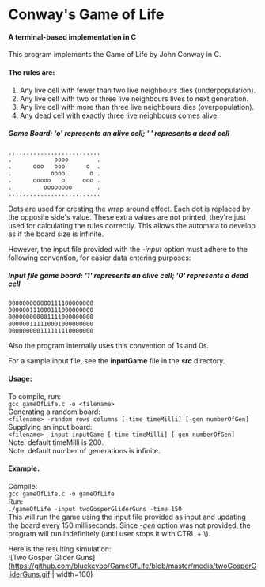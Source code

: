 # Conway's Game of Life
#### A terminal-based implementation in C

This program implements the Game of Life by John Conway in C.
#### The rules are:
1. Any live cell with fewer than two live neighbours dies 
   (underpopulation).
2. Any live cell with two or three live neighbours lives to next 
   generation.
3. Any live cell with more than three live neighbours dies 
   (overpopulation).
4. Any dead cell with exactly three live neighbours comes alive.

##### Game Board: 'o' represents an alive cell; ' ' represents a dead cell
```text
..........................
.            oooo        .
.      ooo   ooo      o  .
.           oooo       o .
.      ooooo   o     ooo .
.         oooooooo       .
..........................
```

Dots are used for creating the wrap around effect. Each dot is replaced by the opposite side's value. These extra values are not printed, they're just used for calculating the rules correctly. This allows the automata to develop as if the board size is infinite.

However, the input file provided with the *-input* option must adhere to the following convention, for easier data entering purposes:

##### Input file game board: '1' represents an alive cell; '0' represents a dead cell
```text
000000000000111100000000
000000111000111000000000
000000000001111000000000
000000111110001000000000
000000000111111110000000
```

Also the program internally uses this convention of 1s and 0s.

For a sample input file, see the **inputGame** file in the **_src_** directory.

#### Usage:
To compile, run:<br>
  `gcc gameOfLife.c -o <filename>`<br>
Generating a random board:<br>
  `<filename> -random rows columns [-time timeMilli] [-gen numberOfGen]`<br>
Supplying an input board:<br>
  `<filename> -input inputGame [-time timeMilli] [-gen numberOfGen]`<br>
Note: default timeMilli is 200.<br>
Note: default number of generations is infinite.

#### Example:
Compile: <br>
  `gcc gameOfLife.c -o gameOfLife`<br>
Run: <br>
  `./gameOfLife -input twoGosperGliderGuns -time 150`<br>
This will run the game using the input file provided as input and updating the board every 150 milliseconds. Since *-gen* option was not provided, the program will run indefinitely (until user stops it with CTRL + \\).

Here is the resulting simulation:<br>
![Two Gosper Glider Guns](https://github.com/bluekeybo/GameOfLife/blob/master/media/twoGosperGliderGuns.gif | width=100)